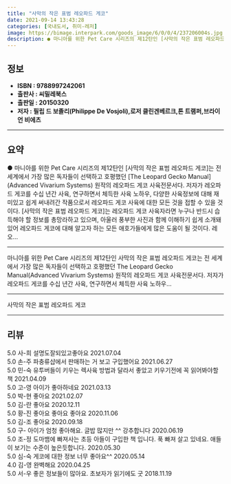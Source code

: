 ```yaml
---
title: "사막의 작은 표범 레오파드 게코"
date: 2021-09-14 13:43:28
categories: [국내도서, 취미-레저]
image: https://bimage.interpark.com/goods_image/6/0/0/4/237206004s.jpg
description: ● 마니아를 위한 Pet Care 시리즈의 제12탄인 [사막의 작은 표범 레오파드 게코]는 전 세계에서 가장 많은 독자들이 선택하고 호평했던 [The Leopard Gecko Manual](Advanced Vivarium Systems) 원작의 레오파드 게코 사육전문서다. 저자가 레오
---
```


## **정보**

- **ISBN : 9788997242061**
- **출판사 : 씨밀레북스**
- **출판일 : 20150320**
- **저자 : 필립 드 보졸리(Philippe De Vosjoli),로저 클린겐베르크,톤 트램퍼,브라이언 비에츠**

------



## **요약**

●  마니아를 위한 Pet Care 시리즈의 제12탄인 [사막의 작은 표범 레오파드 게코]는 전 세계에서 가장 많은 독자들이 선택하고 호평했던 [The Leopard Gecko Manual](Advanced Vivarium Systems) 원작의 레오파드 게코 사육전문서다. 저자가 레오파드 게코를 수십 년간 사육, 연구하면서 체득한 사육 노하우, 다양한 사육정보에 대해 재미있고 쉽게 써내려간 작품으로서 레오파드 게코 사육에 대한 모든 것을 접할 수 있을 것이다. [사막의 작은 표범 레오파드 게코]는 레오파드 게코 사육자라면 누구나 반드시 습득해야 할 정보를 총망라하고 있으며, 아울러 풍부한 사진과 함께 이해하기 쉽게 소개돼 있어 레오파드 게코에 대해 알고자 하는 모든 애호가들에게 많은 도움이 될 것이다. 레오...

------

마니아를 위한 Pet Care 시리즈의 제12탄인 사막의 작은 표범 레오파드 게코는 전 세계에서 가장 많은 독자들이 선택하고 호평했던 The Leopard Gecko Manual(Advanced Vivarium Systems) 원작의 레오파드 게코 사육전문서다. 저자가 레오파드 게코를 수십 년간 사육, 연구하면서 체득한 사육 노하우... 

------


사막의 작은 표범 레오파드 게코 

------


## **리뷰** 

5.0 사-희 설명도잘되있고좋아요 2021.07.04 <br/>5.0 손-주 파충류샵에서 판매하는 거 보고 구입했어요 2021.06.27 <br/>5.0 민-숙 유투버들이 키우는 렉사육 방법과 달라서 좋았고 키우기전에 꼭 읽어봐야할 책 2021.04.09 <br/>5.0 고-영 아이가 좋아하네요 2021.03.13 <br/>5.0 박-현 좋아요 2021.02.07 <br/>5.0 김-란 좋아요 2020.12.11 <br/>5.0 황-진 좋아요 좋아요 좋아요  2020.11.06 <br/>5.0 김-조 좋아요 2020.09.18 <br/>5.0 구- 아이가 엄청 좋아해요. 글밥 많지만 ^^ 강추합니다 2020.06.19 <br/>5.0 조-정 도마뱀에 빠져사는 초등 아들이 구입한 책 입니다.
푹 빠져 살고 있네요.  애들이 보기는 수준이 높은듯합니다.  2020.05.30 <br/>5.0 심-숙 게코에 대한 정보 너무 좋아요^^ 2020.05.14 <br/>4.0 김-영 완벽해요 2020.04.25 <br/>5.0 서-우 좋은 정보들이 많아요. 초보자가 읽기에도 굿 2018.11.19 <br/>